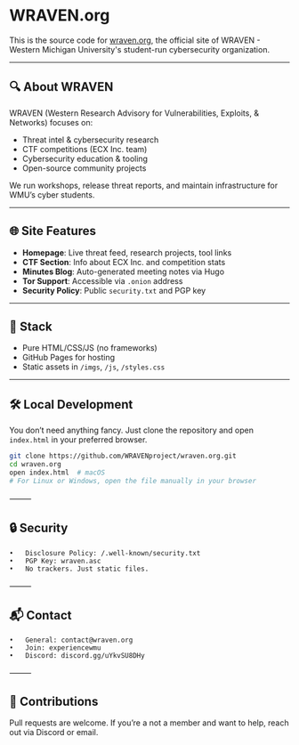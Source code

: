 # WRAVEN.org

This is the source code for [wraven.org](https://wraven.org), the official site of WRAVEN - Western Michigan University's student-run cybersecurity organization.

---

## 🔍 About WRAVEN

WRAVEN (Western Research Advisory for Vulnerabilities, Exploits, & Networks) focuses on:

- Threat intel & cybersecurity research  
- CTF competitions (ECX Inc. team)  
- Cybersecurity education & tooling  
- Open-source community projects  

We run workshops, release threat reports, and maintain infrastructure for WMU’s cyber students.

---

## 🌐 Site Features

- **Homepage**: Live threat feed, research projects, tool links
- **CTF Section**: Info about ECX Inc. and competition stats
- **Minutes Blog**: Auto-generated meeting notes via Hugo
- **Tor Support**: Accessible via `.onion` address
- **Security Policy**: Public `security.txt` and PGP key

---

## 🧱 Stack

- Pure HTML/CSS/JS (no frameworks)
- GitHub Pages for hosting
- Static assets in `/imgs`, `/js`, `/styles.css`

---

## 🛠 Local Development

You don’t need anything fancy. Just clone the repository and open `index.html` in your preferred browser.

```bash
git clone https://github.com/WRAVENproject/wraven.org.git
cd wraven.org
open index.html  # macOS
# For Linux or Windows, open the file manually in your browser
```

⸻

## 🔒 Security
	•	Disclosure Policy: /.well-known/security.txt
	•	PGP Key: wraven.asc
	•	No trackers. Just static files.

⸻

## 📬 Contact
	•	General: contact@wraven.org
	•	Join: experiencewmu
	•	Discord: discord.gg/uYkvSU8DHy

⸻

## 🤝 Contributions


Pull requests are welcome. If you’re a not a member and want to help, reach out via Discord or email.
